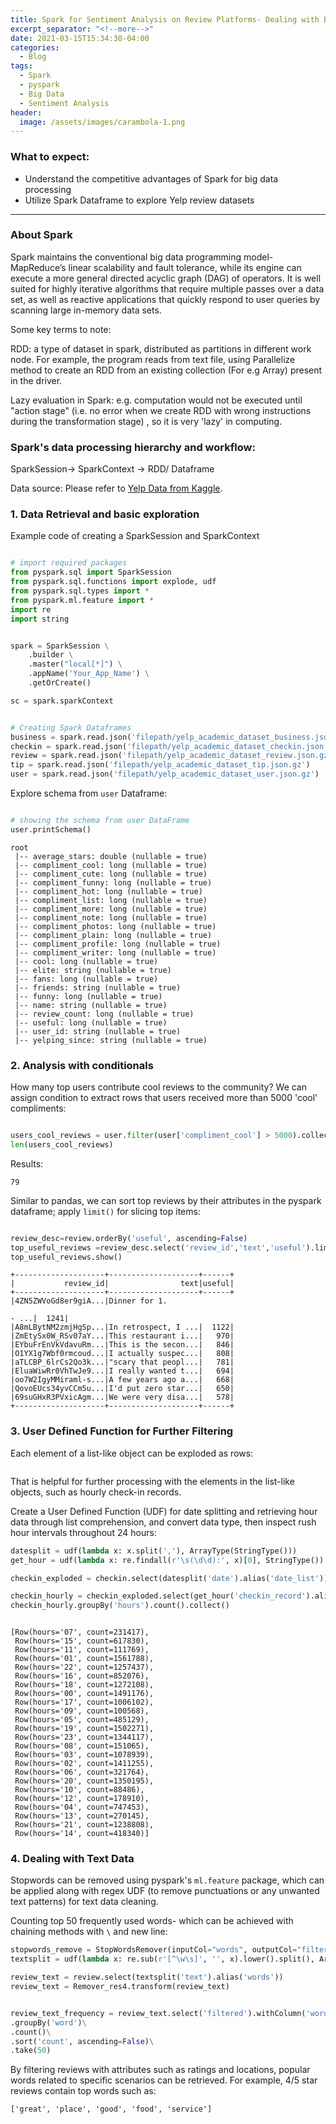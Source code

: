 ```yaml
---
title: Spark for Sentiment Analysis on Review Platforms- Dealing with Big Data
excerpt_separator: "<!--more-->"
date: 2021-03-15T15:34:30-04:00
categories:
  - Blog
tags:
  - Spark
  - pyspark
  - Big Data
  - Sentiment Analysis
header:
  image: /assets/images/carambola-1.png
---
```


### What to expect:
- Understand the competitive advantages of Spark for big data processing
- Utilize Spark Dataframe to explore Yelp review datasets

---

### About Spark

Spark maintains the conventional big data programming model- MapReduce’s linear scalability and fault tolerance, while its engine can execute a more general directed acyclic graph (DAG) of operators. It is well suited for highly iterative algorithms that require multiple passes over a data set, as well as reactive applications that quickly respond to user queries by scanning large in-memory data sets.

Some key terms to note:

RDD: a type of dataset in spark, distributed as partitions in different work node. For example, the program reads from text file, using Parallelize method to create an RDD from an existing collection (For e.g Array) present in the driver.

Lazy evaluation in Spark: e.g. computation would not be executed until "action stage" (i.e. no error when we create RDD with wrong instructions during the transformation stage) , so it is very 'lazy' in computing.

### Spark's data processing hierarchy and workflow:

SparkSession-> SparkContext -> RDD/ Dataframe

Data source: Please refer to [Yelp Data from Kaggle](https://www.kaggle.com/yelp-dataset/yelp-dataset).

### 1. Data Retrieval and basic exploration

Example code of creating a SparkSession and SparkContext

```python

# import required packages
from pyspark.sql import SparkSession
from pyspark.sql.functions import explode, udf
from pyspark.sql.types import *
from pyspark.ml.feature import * 
import re
import string


spark = SparkSession \
    .builder \
    .master("local[*]") \
    .appName('Your_App_Name') \
    .getOrCreate() 

sc = spark.sparkContext


# Creating Spark Dataframes
business = spark.read.json('filepath/yelp_academic_dataset_business.json.gz')
checkin = spark.read.json('filepath/yelp_academic_dataset_checkin.json.gz')
review = spark.read.json('filepath/yelp_academic_dataset_review.json.gz')
tip = spark.read.json('filepath/yelp_academic_dataset_tip.json.gz')
user = spark.read.json('filepath/yelp_academic_dataset_user.json.gz')

```

Explore schema from `user` Dataframe:

```python

# showing the schema from user DataFrame
user.printSchema()

```

```
root
 |-- average_stars: double (nullable = true)
 |-- compliment_cool: long (nullable = true)
 |-- compliment_cute: long (nullable = true)
 |-- compliment_funny: long (nullable = true)
 |-- compliment_hot: long (nullable = true)
 |-- compliment_list: long (nullable = true)
 |-- compliment_more: long (nullable = true)
 |-- compliment_note: long (nullable = true)
 |-- compliment_photos: long (nullable = true)
 |-- compliment_plain: long (nullable = true)
 |-- compliment_profile: long (nullable = true)
 |-- compliment_writer: long (nullable = true)
 |-- cool: long (nullable = true)
 |-- elite: string (nullable = true)
 |-- fans: long (nullable = true)
 |-- friends: string (nullable = true)
 |-- funny: long (nullable = true)
 |-- name: string (nullable = true)
 |-- review_count: long (nullable = true)
 |-- useful: long (nullable = true)
 |-- user_id: string (nullable = true)
 |-- yelping_since: string (nullable = true)

```

### 2. Analysis with conditionals

How many top users contribute cool reviews to the community? We can assign condition to extract rows that users received more than 5000 'cool' compliments:

```python

users_cool_reviews = user.filter(user['compliment_cool'] > 5000).collect()
len(users_cool_reviews)
```
Results:
```
79
```

Similar to pandas, we can sort top reviews by their attributes in the pyspark dataframe; apply `limit()` for slicing top items:

```python

review_desc=review.orderBy('useful', ascending=False)
top_useful_reviews =review_desc.select('review_id','text','useful').limit(10)
top_useful_reviews.show()
```

```
+--------------------+--------------------+------+
|           review_id|                text|useful|
+--------------------+--------------------+------+
|4ZN5ZWVoGd8er9giA...|Dinner for 1.

- ...|  1241|
|A8mLBytNM2zmjHgSp...|In retrospect, I ...|  1122|
|ZmEtySx0W_RSv07aY...|This restaurant i...|   970|
|EYbuFrEnVkVdavuRm...|This is the secon...|   846|
|O1YX1g7Wbf0rmcoud...|I actually suspec...|   808|
|aTLCBP_6lrCs2Qo3k...|"scary that peopl...|   781|
|EluaWiwRr0VhTwJe9...|I really wanted t...|   694|
|oo7W2IgyMMiraml-s...|A few years ago a...|   668|
|QovoEUcs34yvCCm5u...|I'd put zero star...|   650|
|69suGHxR3PVxicAgm...|We were very disa...|   578|
+--------------------+--------------------+------+
```

### 3. User Defined Function for Further Filtering

Each element of a list-like object can be exploded as rows:

<img src="{{ site.url }}{{ site.baseurl }}/assets/images/concept-explode.png" alt="" class="full">

That is helpful for further processing with the elements in the list-like objects, such as hourly check-in records.

Create a User Defined Function (UDF) for date splitting and retrieving hour data through list comprehension, and convert data type, then inspect rush hour intervals throughout 24 hours:

```python
datesplit = udf(lambda x: x.split(','), ArrayType(StringType()))
get_hour = udf(lambda x: re.findall(r'\s(\d\d):', x)[0], StringType())

checkin_exploded = checkin.select(datesplit('date').alias('date_list')).withColumn('checkin_record', explode('date_list'))

checkin_hourly = checkin_exploded.select(get_hour('checkin_record').alias('hours'))
checkin_hourly.groupBy('hours').count().collect()

```

```

[Row(hours='07', count=231417),
 Row(hours='15', count=617830),
 Row(hours='11', count=111769),
 Row(hours='01', count=1561788),
 Row(hours='22', count=1257437),
 Row(hours='16', count=852076),
 Row(hours='18', count=1272108),
 Row(hours='00', count=1491176),
 Row(hours='17', count=1006102),
 Row(hours='09', count=100568),
 Row(hours='05', count=485129),
 Row(hours='19', count=1502271),
 Row(hours='23', count=1344117),
 Row(hours='08', count=151065),
 Row(hours='03', count=1078939),
 Row(hours='02', count=1411255),
 Row(hours='06', count=321764),
 Row(hours='20', count=1350195),
 Row(hours='10', count=88486),
 Row(hours='12', count=178910),
 Row(hours='04', count=747453),
 Row(hours='13', count=270145),
 Row(hours='21', count=1238808),
 Row(hours='14', count=418340)]

```
### 4. Dealing with Text Data

Stopwords can be removed using pyspark's `ml.feature` package, which can be applied along with regex UDF (to remove punctuations or any unwanted text patterns) for text data cleaning.

Counting top 50 frequently used words- which can be achieved with chaining methods with `\` and new line: 

```python 
stopwords_remove = StopWordsRemover(inputCol="words", outputCol="filtered" )
textsplit = udf(lambda x: re.sub(r'[^\w\s]', '', x).lower().split(), ArrayType(StringType()))

review_text = review.select(textsplit('text').alias('words'))
review_text = Remover_res4.transform(review_text)


review_text_frequency = review_text.select('filtered').withColumn('word', explode('filtered'))\
.groupBy('word')\
.count()\
.sort('count', ascending=False)\
.take(50)

```

By filtering reviews with attributes such as ratings and locations, popular words related to specific scenarios can be retrieved. For example, 4/5 star reviews contain top words such as:

```
['great', 'place', 'good', 'food', 'service']

```
